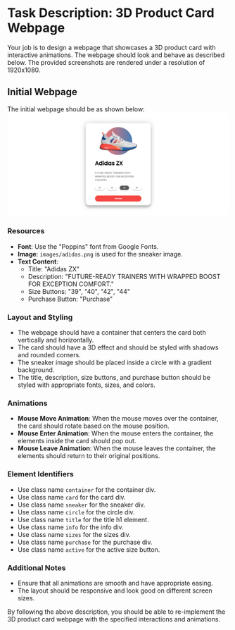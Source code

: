 
# Task Description: 3D Product Card Webpage

Your job is to design a webpage that showcases a 3D product card with interactive animations. The webpage should look and behave as described below. The provided screenshots are rendered under a resolution of 1920x1080.

## Initial Webpage
The initial webpage should be as shown below:
![initial webpage](./_images/origin.png)

### Resources
- **Font**: Use the "Poppins" font from Google Fonts.
- **Image**: `images/adidas.png` is used for the sneaker image.
- **Text Content**:
  - Title: "Adidas ZX"
  - Description: "FUTURE-READY TRAINERS WITH WRAPPED BOOST FOR EXCEPTION COMFORT."
  - Size Buttons: "39", "40", "42", "44"
  - Purchase Button: "Purchase"

### Layout and Styling
- The webpage should have a container that centers the card both vertically and horizontally.
- The card should have a 3D effect and should be styled with shadows and rounded corners.
- The sneaker image should be placed inside a circle with a gradient background.
- The title, description, size buttons, and purchase button should be styled with appropriate fonts, sizes, and colors.

### Animations
- **Mouse Move Animation**: When the mouse moves over the container, the card should rotate based on the mouse position.
- **Mouse Enter Animation**: When the mouse enters the container, the elements inside the card should pop out.
- **Mouse Leave Animation**: When the mouse leaves the container, the elements should return to their original positions.

### Element Identifiers
- Use class name `container` for the container div.
- Use class name `card` for the card div.
- Use class name `sneaker` for the sneaker div.
- Use class name `circle` for the circle div.
- Use class name `title` for the title h1 element.
- Use class name `info` for the info div.
- Use class name `sizes` for the sizes div.
- Use class name `purchase` for the purchase div.
- Use class name `active` for the active size button.

### Additional Notes
- Ensure that all animations are smooth and have appropriate easing.
- The layout should be responsive and look good on different screen sizes.

By following the above description, you should be able to re-implement the 3D product card webpage with the specified interactions and animations.
